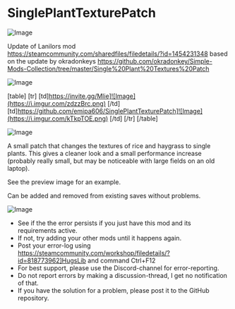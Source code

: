 # SinglePlantTexturePatch

![Image](https://i.imgur.com/WAEzk68.png)

Update of Lanilors mod
https://steamcommunity.com/sharedfiles/filedetails/?id=1454231348
based on the update by okradonkeys
https://github.com/okradonkey/Simple-Mods-Collection/tree/master/Single%20Plant%20Textures%20Patch

![Image](https://i.imgur.com/7Gzt3Rg.png)


[table]
	[tr]
		[td]https://invite.gg/Mlie]![Image](https://i.imgur.com/zdzzBrc.png)
[/td]
		[td]https://github.com/emipa606/SinglePlantTexturePatch]![Image](https://i.imgur.com/kTkpTOE.png)
[/td]
	[/tr]
[/table]
	
![Image](https://i.imgur.com/NOW7jU1.png)

A small patch that changes the textures of rice and haygrass to single plants. This gives a cleaner look and a small performance increase (probably really small, but may be noticeable with large fields on an old laptop).

See the preview image for an example.

Can be added and removed from existing saves without problems.

![Image](https://i.imgur.com/Rs6T6cr.png)



-  See if the the error persists if you just have this mod and its requirements active.
-  If not, try adding your other mods until it happens again.
-  Post your error-log using https://steamcommunity.com/workshop/filedetails/?id=818773962]HugsLib and command Ctrl+F12
-  For best support, please use the Discord-channel for error-reporting.
-  Do not report errors by making a discussion-thread, I get no notification of that.
-  If you have the solution for a problem, please post it to the GitHub repository.



